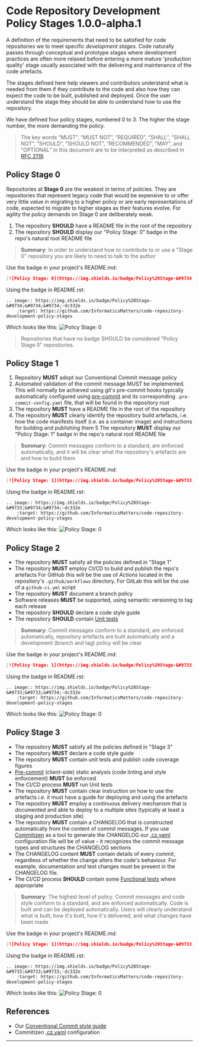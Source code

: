 # Code Repository Development Policy Stages 1.0.0-alpha.1

A definition of the requirements that need to be satisfied
for code repositories we to meet specific _development stages_. Code
naturally passes through conceptual and prototype stages where development
practices are often more relaxed before entering a more mature 'production
quality' stage usually associated with the delivering and maintenance
of the code artefacts.

The stages defined here help viewers and contributors understand what is
needed from them if they contribute to the code and also how they can expect
the code to be built, published and deployed. Once the user understand the
stage they should be able to understand how to use the repository.

We have defined four policy stages, numbered 0 to 3. The higher the
stage number, the more demanding the policy.

>  The key words “MUST”, “MUST NOT”, “REQUIRED”, “SHALL”, “SHALL NOT”, “SHOULD”,
    “SHOULD NOT”, “RECOMMENDED”, “MAY”, and “OPTIONAL” in this document are to
    be interpreted as described in [RFC 2119].

## Policy Stage 0
Repositories at **Stage 0** are the weakest in terms of policies. They
are repositories that represent legacy code that would be expensive to or
offer very little value in migrating to a higher policy or are early
representations of code, expected to migrate to higher stages as their features
evolve. For agility the policy demands on Stage 0 are deliberately weak.

1. The repository **SHOULD** have a README file in the root of the repository
2. The repository **SHOULD** display our "Policy Stage: 0" badge
   in the repo's natural root README file

>   **Summary**: In order to understand how to contribute to or use a "Stage 0"
    repository you are likely to need to talk to the author

Use the badge in your project's README.md:
```md
[![Policy Stage: 0](https://img.shields.io/badge/Policy%20Stage-&#9734;&#9734;&#9734;-dc332e)](https://github.com/InformaticsMatters/code-repository-development-policy-stages)
```

Using the badge in README.rst:
```doctest
.. image:: https://img.shields.io/badge/Policy%20Stage-&#9734;&#9734;&#9734;-dc332e
    :target: https://github.com/InformaticsMatters/code-repository-development-policy-stages

```

Which looks like this:
![Policy Stage: 0](https://img.shields.io/badge/Policy%20Stage-&#9734;&#9734;&#9734;-dc332e)

> Repositories that have no badge SHOULD be considered "Policy Stage 0" repositories.

## Policy Stage 1
1. Repository **MUST** adopt our Conventional Commit message policy
2. Automated validation of the commit message MUST be implemented.
   This will normally be achieved using git's pre-commit hooks typically 
   automatically configured using [pre-commit] and its corresponding
   `.pre-commit-config.yaml` file, that will be found in the repository root
3. The repository **MUST** have a README file in the root of the repository
4. The repository **MUST** clearly identify the repository build artefacts,
   i.e. how the code manifests itself (i.e. as a container image)
   and instructions for building and publishing them
5  The repository **MUST** display our "Policy Stage: 1" badge
   in the repo's natural root README file

>   **Summary**: Commit messages conform to a standard, are enforced automatically,
    and it will be clear what the repository's artefacts are and how to build them  

Use the badge in your project's README.md:
```md
[![Policy Stage: 1](https://img.shields.io/badge/Policy%20Stage-&#9733;&#9734;&#9734;-dc332e)](https://github.com/InformaticsMatters/code-repository-development-policy-stages)
```

Using the badge in README.rst:
```doctest
.. image:: https://img.shields.io/badge/Policy%20Stage-&#9733;&#9734;&#9734;-dc332e
    :target: https://github.com/InformaticsMatters/code-repository-development-policy-stages

```

Which looks like this:
![Policy Stage: 0](https://img.shields.io/badge/Policy%20Stage-&#9733;&#9734;&#9734;-dc332e)

## Policy Stage 2
- The repository **MUST** satisfy all the policies defined in "Stage 1"
- The repository **MUST** employ CI/CD to build and publish the repo's artefacts
  For GitHub this will be the use of _Actions_ located in the repository's
  `.github/workflows` directory. For GitLab this will be the use
  of a `github-ci.yml` script
- The repository **MUST** document a branch policy
- Software releases **MUST** be supported, using semantic versioning
  to tag each release 
- The repository **SHOULD** declare a code style guide
- The repository **SHOULD** contain [Unit tests]

>   **Summary**: Commit messages conform to a standard, are enforced automatically,
    repository artefacts are built automatically and a development (branch and tag)
    policy will be clear

Use the badge in your project's README.md:
```md
[![Policy Stage: 1](https://img.shields.io/badge/Policy%20Stage-&#9733;&#9733;&#9734;-dc332e)](https://github.com/InformaticsMatters/code-repository-development-policy-stages)
```

Using the badge in README.rst:
```doctest
.. image:: https://img.shields.io/badge/Policy%20Stage-&#9733;&#9733;&#9734;-dc332e
    :target: https://github.com/InformaticsMatters/code-repository-development-policy-stages

```

Which looks like this:
![Policy Stage: 0](https://img.shields.io/badge/Policy%20Stage-&#9733;&#9733;&#9734;-dc332e)

## Policy Stage 3
- The repository **MUST** satisfy all the policies defined in "Stage 3"
- The repository **MUST** declare a code style guide
- The repository **MUST** contain unit tests and publish code coverage figures
- [Pre-commit] (client-side) static analysis (code linting and style enforcement)
  **MUST** be enforced
- The CI/CD process **MUST** run Unit tests
- The repository **MUST** contain clear instruction on how to use the artefacts
  i.e. it must have a guide for deploying and using the artefacts
- The repository **MUST** employ a continuous delivery mechanism that
  is documented and able to deploy to a multiple sites (typically at least
  a staging and production site)
- The repository **MUST** contain a CHANGELOG that is constructed automatically
  from the content of commit messages. If you use [Commitizen] as a tool
  to generate the CHANGELOG our [.cz.yaml] configuration file will be of value -
  it recognizes the commit message types and structures the CHANGELOG sections
- The CHANGELOG content **MUST** contain details of every commit, regardless of
  whether the change alters the code's behaviour. For example, documentation
  and test changes must be present in the CHANGELOG file.
- The CI/CD process **SHOULD** contain some [Functional tests] where appropriate

>   **Summary**: The highest level of policy. Commit messages and code style
    conform to a standard, and are enforced automatically. Code is built
    and can be deployed automatically. Users will clearly understand what is built,
    how it's built, how it's delivered, and what changes have been made

Use the badge in your project's README.md:
```md
[![Policy Stage: 1](https://img.shields.io/badge/Policy%20Stage-&#9733;&#9733;&#9733;-dc332e)](https://github.com/InformaticsMatters/code-repository-development-policy-stages)
```

Using the badge in README.rst:
```doctest
.. image:: https://img.shields.io/badge/Policy%20Stage-&#9733;&#9733;&#9733;-dc332e
    :target: https://github.com/InformaticsMatters/code-repository-development-policy-stages

```

Which looks like this:
![Policy Stage: 0](https://img.shields.io/badge/Policy%20Stage-&#9733;&#9733;&#9733;-dc332e)

## References

- Our [Conventional Commit style guide]
- Commitizen [.cz.yaml] configuration

---

[.cz.yaml]: https://gist.github.com/alanbchristie/19077203307101e9e9d52086488d4921
[commitizen]: https://pypi.org/project/commitizen
[conventional commit style guide]: https://discourse.squonk.it/t/conventional-commit-style-guide
[functional tests]: https://en.wikipedia.org/wiki/Functional_testing
[pre-commit]: https://pre-commit.com
[rfc 2119]: https://www.ietf.org/rfc/rfc2119.txt
[unit tests]: https://en.wikipedia.org/wiki/Unit_testing
